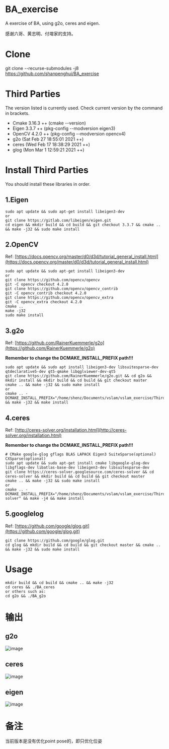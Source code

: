 # BA_exercise
A exercise of BA, using g2o, ceres and eigen.

感谢六哥、黄志明、付堉家的支持。

# Clone
git clone --recurse-submodules -j8 https://github.com/shanpenghui/BA_exercise

# Third Parties
The version listed is currently used. Check current version by the command in brackets.

- Cmake 3.16.3 ++ (cmake --version)
- Eigen 3.3.7 ++ (pkg-config --modversion eigen3)
- OpenCV 4.2.0 ++ (pkg-config --modversion opencv4)
- g2o (Sat Feb 27 18:55:01 2021 ++)
- ceres (Wed Feb 17 18:38:29 2021 ++)
- glog (Mon Mar 1 12:59:21 2021 ++)

# Install Third Parties

You should install these libraries in order.

## 1.Eigen
```shell script
sudo apt update && sudo apt-get install libeigen3-dev
or
git clone https://gitlab.com/libeigen/eigen.git
cd eigen && mkdir build && cd build && git checkout 3.3.7 && cmake .. && make -j32 && sudo make install
```

## 2.OpenCV
Ref: [https://docs.opencv.org/master/d0/d3d/tutorial_general_install.html](https://docs.opencv.org/master/d0/d3d/tutorial_general_install.html)

```shell script
sudo apt update && sudo apt-get install libeigen3-dev
or
git clone https://github.com/opencv/opencv
git -C opencv checkout 4.2.0
git clone https://github.com/opencv/opencv_contrib
git -C opencv_contrib checkout 4.2.0
git clone https://github.com/opencv/opencv_extra
git -C opencv_extra checkout 4.2.0
cmake ..
make -j32
sudo make install
```

## 3.g2o
Ref: [https://github.com/RainerKuemmerle/g2o](https://github.com/RainerKuemmerle/g2o)

**Remember to change the DCMAKE_INSTALL_PREFIX path!!!**

```shell script
sudo apt update && sudo apt install libeigen3-dev libsuitesparse-dev qtdeclarative5-dev qt5-qmake libqglviewer-dev-qt5
git clone https://github.com/RainerKuemmerle/g2o.git && cd g2o && mkdir install && mkdir build && cd build && git checkout master
cmake .. && make -j32 && sudo make install
or
cmake .. -DCMAKE_INSTALL_PREFIX="/home/shenz/Documents/vslam/vslam_exercise/ThirdParties/g2o/install" && make -j32 && make install
```

## 4.ceres
Ref: [http://ceres-solver.org/installation.html](http://ceres-solver.org/installation.html)

**Remember to change the DCMAKE_INSTALL_PREFIX path!!!**

```shell script
# CMake google-glog gflags BLAS LAPACK Eigen3 SuiteSparse(optional) CXSparse(optional)
sudo apt update && sudo apt-get install cmake libgoogle-glog-dev libgflags-dev libatlas-base-dev libeigen3-dev libsuitesparse-dev
git clone https://ceres-solver.googlesource.com/ceres-solver && cd ceres-solver && mkdir build && cd build && git checkout master
cmake .. && make -j32 && sudo make install
or
cmake .. -DCMAKE_INSTALL_PREFIX="/home/shenz/Documents/vslam/vslam_exercise/ThirdParties/ceres-solver" && make -j4 && make install 
```

## 5.googlelog
Ref: [https://github.com/google/glog.git](https://github.com/google/glog.git)

```shell script
git clone https://github.com/google/glog.git
cd glog && mkdir build && cd build && git checkout master && cmake .. && make -j32 && sudo make install
```

# Usage

```
mkdir build && cd build && cmake .. && make -j32
cd ceres && ./BA_ceres
or others such as:
cd g2o && ./BA_g2o
```

# 输出
## g2o
![image](https://github.com/shanpenghui/BA_exercise/blob/main/imgs/g2o.png)
## ceres
![image](https://github.com/shanpenghui/BA_exercise/blob/main/imgs/ceres.png)
## eigen
![image](https://github.com/shanpenghui/BA_exercise/blob/main/imgs/eigen.png)

# 备注

当前版本是没有优化point pose的，即只优化位姿
